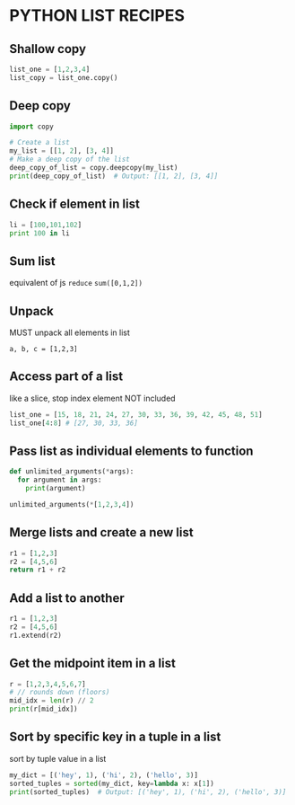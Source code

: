 # PYTHON LIST RECIPES

## Shallow copy

```python
list_one = [1,2,3,4]
list_copy = list_one.copy()
```

## Deep copy
```python
import copy

# Create a list
my_list = [[1, 2], [3, 4]]
# Make a deep copy of the list
deep_copy_of_list = copy.deepcopy(my_list)
print(deep_copy_of_list)  # Output: [[1, 2], [3, 4]]
```

## Check if element in list

```python
li = [100,101,102]
print 100 in li
```

## Sum list

equivalent of js `reduce`
`sum([0,1,2])`

## Unpack

MUST unpack all elements in list

`a, b, c = [1,2,3]`

## Access part of a list

like a slice, stop index element NOT included

```python
list_one = [15, 18, 21, 24, 27, 30, 33, 36, 39, 42, 45, 48, 51]
list_one[4:8] # [27, 30, 33, 36]
```

## Pass list as individual elements to function

```python
def unlimited_arguments(*args):
  for argument in args:
    print(argument)

unlimited_arguments(*[1,2,3,4])
```

## Merge lists and create a new list
```python
r1 = [1,2,3]
r2 = [4,5,6]
return r1 + r2
```

## Add a list to another
```python
r1 = [1,2,3]
r2 = [4,5,6]
r1.extend(r2)
```

## Get the midpoint item in a list
```python
r = [1,2,3,4,5,6,7]
# // rounds down (floors)
mid_idx = len(r) // 2
print(r[mid_idx])
```

## Sort by specific key in a tuple in a list
sort by tuple value in a list

```python
my_dict = [('hey', 1), ('hi', 2), ('hello', 3)]
sorted_tuples = sorted(my_dict, key=lambda x: x[1])
print(sorted_tuples)  # Output: [('hey', 1), ('hi', 2), ('hello', 3)]
```
